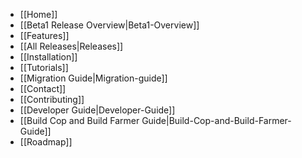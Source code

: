 * [[Home]]
* [[Beta1 Release Overview|Beta1-Overview]]
* [[Features]]
* [[All Releases|Releases]]
* [[Installation]]
* [[Tutorials]]
* [[Migration Guide|Migration-guide]]
* [[Contact]]
* [[Contributing]]
* [[Developer Guide|Developer-Guide]]
* [[Build Cop and Build Farmer Guide|Build-Cop-and-Build-Farmer-Guide]]
* [[Roadmap]]

